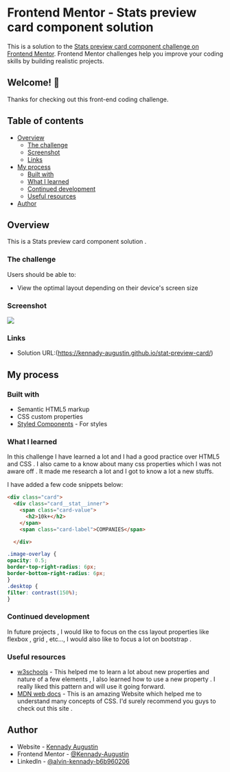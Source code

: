 # Frontend Mentor - Stats preview card component solution

This is a solution to the [Stats preview card component challenge on Frontend Mentor](https://www.frontendmentor.io/challenges/stats-preview-card-component-8JqbgoU62). Frontend Mentor challenges help you improve your coding skills by building realistic projects.

## Welcome! 👋

Thanks for checking out this front-end coding challenge.

## Table of contents

- [Overview](#overview)
  - [The challenge](#the-challenge)
  - [Screenshot](#screenshot)
  - [Links](#links)
- [My process](#my-process)
  - [Built with](#built-with)
  - [What I learned](#what-i-learned)
  - [Continued development](#continued-development)
  - [Useful resources](#useful-resources)
- [Author](#author)




## Overview

This is a Stats preview card component solution .

### The challenge

Users should be able to:

- View the optimal layout depending on their device's screen size

### Screenshot

![](C:\Users\kennady\Downloads\stats-preview-card-component-main\stats-preview-card-component-main\images)



### Links

- Solution URL:(https://kennady-augustin.github.io/stat-preview-card/)


## My process

### Built with

- Semantic HTML5 markup
- CSS custom properties
- [Styled Components](https://styled-components.com/) - For styles


### What I learned

In this challenge I have learned a lot and I had a good practice over HTML5 and CSS . I also came to a know about many css properties which I was not aware off . It made me research a lot and I got to know a lot a new stuffs.

I have added a few code snippets below:

```html
<div class="card">
  <div class="card__stat__inner">
    <span class="card-value">
      <h2>10k+</h2>
    </span>
    <span class="card-label">COMPANIES</span>

  </div>
```
```css
.image-overlay {
opacity: 0.5;
border-top-right-radius: 6px;
border-bottom-right-radius: 6px;
}
.desktop {
filter: contrast(150%);
}
```



### Continued development

In future projects , I would like to focus on the css layout properties like flexbox , grid , etc..., I would also like to focus a lot on bootstrap .


### Useful resources

- [w3schools](https://www.https://www.w3schools.com/) - This helped me to learn a lot about new properties and nature of a few elements , I also learned how to use a new property . I really liked this pattern and will use it going forward.
- [MDN web docs](https://www.https://developer.mozilla.org/en-US/) - This is an amazing Website which helped me to understand many concepts of CSS. I'd surely recommend you guys to check out this site .


## Author

- Website - [Kennady Augustin](https://kennady-augustin.github.io/mysite/)
- Frontend Mentor - [@Kennady-Augustin](https://www.frontendmentor.io/profile/@Kennady-Augustin)
- LinkedIn - [@alvin-kennady-b6b960206](https://www.linkedin.com/in/alvin-kennady-b6b960206)
